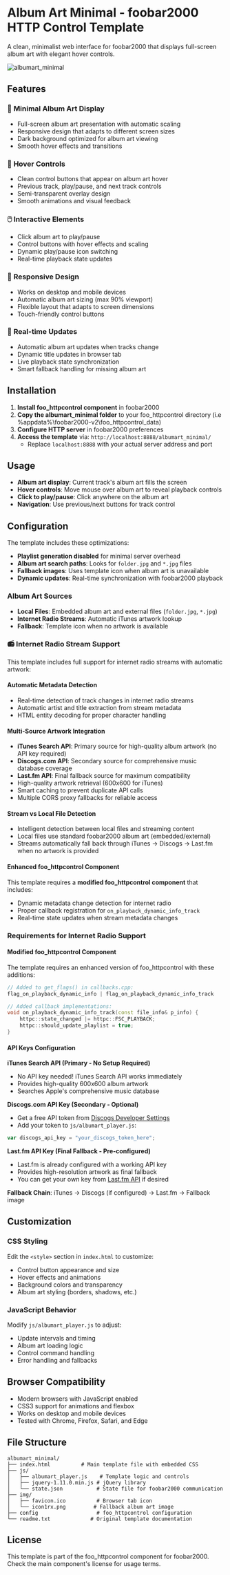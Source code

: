 # Album Art Minimal - foobar2000 HTTP Control Template

A clean, minimalist web interface for foobar2000 that displays full-screen album art with elegant hover controls.

![albumart_minimal](https://github.com/user-attachments/assets/8336bc4c-4743-45ec-a771-af1458e698f5)


## Features

### 🎨 **Minimal Album Art Display**
- Full-screen album art presentation with automatic scaling
- Responsive design that adapts to different screen sizes
- Dark background optimized for album art viewing
- Smooth hover effects and transitions

### 🎵 **Hover Controls**
- Clean control buttons that appear on album art hover
- Previous track, play/pause, and next track controls
- Semi-transparent overlay design
- Smooth animations and visual feedback

### 🖱️ **Interactive Elements**
- Click album art to play/pause
- Control buttons with hover effects and scaling
- Dynamic play/pause icon switching
- Real-time playback state updates

### 📱 **Responsive Design**
- Works on desktop and mobile devices
- Automatic album art sizing (max 90% viewport)
- Flexible layout that adapts to screen dimensions
- Touch-friendly control buttons

### 🔄 **Real-time Updates**
- Automatic album art updates when tracks change
- Dynamic title updates in browser tab
- Live playback state synchronization
- Smart fallback handling for missing album art

## Installation

1. **Install foo_httpcontrol component** in foobar2000
2. **Copy the albumart_minimal folder** to your foo_httpcontrol directory (i.e %appdata%\foobar2000-v2\foo_httpcontrol_data\)
3. **Configure HTTP server** in foobar2000 preferences
4. **Access the template** via: `http://localhost:8888/albumart_minimal/`
   - Replace `localhost:8888` with your actual server address and port

## Usage

- **Album art display**: Current track's album art fills the screen
- **Hover controls**: Move mouse over album art to reveal playback controls
- **Click to play/pause**: Click anywhere on the album art
- **Navigation**: Use previous/next buttons for track control

## Configuration

The template includes these optimizations:

- **Playlist generation disabled** for minimal server overhead
- **Album art search paths**: Looks for `folder.jpg` and `*.jpg` files
- **Fallback images**: Uses template icon when album art is unavailable
- **Dynamic updates**: Real-time synchronization with foobar2000 playback

### Album Art Sources
- **Local Files**: Embedded album art and external files (`folder.jpg`, `*.jpg`)
- **Internet Radio Streams**: Automatic iTunes artwork lookup
- **Fallback**: Template icon when no artwork is available

### 📻 **Internet Radio Stream Support**
This template includes full support for internet radio streams with automatic artwork:

#### **Automatic Metadata Detection**
- Real-time detection of track changes in internet radio streams
- Automatic artist and title extraction from stream metadata
- HTML entity decoding for proper character handling

#### **Multi-Source Artwork Integration**
- **iTunes Search API**: Primary source for high-quality album artwork (no API key required)
- **Discogs.com API**: Secondary source for comprehensive music database coverage
- **Last.fm API**: Final fallback source for maximum compatibility
- High-quality artwork retrieval (600x600 for iTunes)
- Smart caching to prevent duplicate API calls
- Multiple CORS proxy fallbacks for reliable access

#### **Stream vs Local File Detection**
- Intelligent detection between local files and streaming content
- Local files use standard foobar2000 album art (embedded/external)
- Streams automatically fall back through iTunes → Discogs → Last.fm when no artwork is provided

#### **Enhanced foo_httpcontrol Component**
This template requires a **modified foo_httpcontrol component** that includes:
- Dynamic metadata change detection for internet radio
- Proper callback registration for `on_playback_dynamic_info_track`
- Real-time state updates when stream metadata changes

### Requirements for Internet Radio Support

#### **Modified foo_httpcontrol Component**
The template requires an enhanced version of foo_httpcontrol with these additions:
```cpp
// Added to get_flags() in callbacks.cpp:
flag_on_playback_dynamic_info | flag_on_playback_dynamic_info_track

// Added callback implementations:
void on_playback_dynamic_info_track(const file_info& p_info) {
    httpc::state_changed |= httpc::FSC_PLAYBACK;
    httpc::should_update_playlist = true;
}
```

#### **API Keys Configuration**

**iTunes Search API (Primary - No Setup Required)**
- No API key needed! iTunes Search API works immediately
- Provides high-quality 600x600 album artwork
- Searches Apple's comprehensive music database

**Discogs.com API Key (Secondary - Optional)**
- Get a free API token from [Discogs Developer Settings](https://www.discogs.com/settings/developers)
- Add your token to `js/albumart_player.js`:
```javascript
var discogs_api_key = "your_discogs_token_here";
```

**Last.fm API Key (Final Fallback - Pre-configured)**
- Last.fm is already configured with a working API key
- Provides high-resolution artwork as final fallback
- You can get your own key from [Last.fm API](https://www.last.fm/api/account/create) if desired

**Fallback Chain**: iTunes → Discogs (if configured) → Last.fm → Fallback image

## Customization

### CSS Styling
Edit the `<style>` section in `index.html` to customize:
- Control button appearance and size
- Hover effects and animations
- Background colors and transparency
- Album art styling (borders, shadows, etc.)

### JavaScript Behavior
Modify `js/albumart_player.js` to adjust:
- Update intervals and timing
- Album art loading logic
- Control command handling
- Error handling and fallbacks

## Browser Compatibility

- Modern browsers with JavaScript enabled
- CSS3 support for animations and flexbox
- Works on desktop and mobile devices
- Tested with Chrome, Firefox, Safari, and Edge

## File Structure

```
albumart_minimal/
├── index.html          # Main template file with embedded CSS
├── js/
│   ├── albumart_player.js    # Template logic and controls
│   ├── jquery-1.11.0.min.js # jQuery library
│   └── state.json           # State file for foobar2000 communication
├── img/
│   ├── favicon.ico          # Browser tab icon
│   └── icon1rx.png         # Fallback album art image
├── config                   # foo_httpcontrol configuration
└── readme.txt             # Original template documentation
```

## License

This template is part of the foo_httpcontrol component for foobar2000. Check the main component's license for usage terms.
